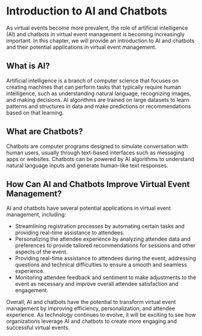 Introduction to AI and Chatbots
===================================================================================================

As virtual events become more prevalent, the role of artificial intelligence (AI) and chatbots in virtual event management is becoming increasingly important. In this chapter, we will provide an introduction to AI and chatbots and their potential applications in virtual event management.

What is AI?
-----------

Artificial intelligence is a branch of computer science that focuses on creating machines that can perform tasks that typically require human intelligence, such as understanding natural language, recognizing images, and making decisions. AI algorithms are trained on large datasets to learn patterns and structures in data and make predictions or recommendations based on that learning.

What are Chatbots?
------------------

Chatbots are computer programs designed to simulate conversation with human users, usually through text-based interfaces such as messaging apps or websites. Chatbots can be powered by AI algorithms to understand natural language inputs and generate human-like text responses.

How Can AI and Chatbots Improve Virtual Event Management?
---------------------------------------------------------

AI and chatbots have several potential applications in virtual event management, including:

* Streamlining registration processes by automating certain tasks and providing real-time assistance to attendees.
* Personalizing the attendee experience by analyzing attendee data and preferences to provide tailored recommendations for sessions and other aspects of the event.
* Providing real-time assistance to attendees during the event, addressing questions and technical difficulties to ensure a smooth and seamless experience.
* Monitoring attendee feedback and sentiment to make adjustments to the event as necessary and improve overall attendee satisfaction and engagement.

Overall, AI and chatbots have the potential to transform virtual event management by improving efficiency, personalization, and attendee experience. As technology continues to evolve, it will be exciting to see how organizations leverage AI and chatbots to create more engaging and successful virtual events.
